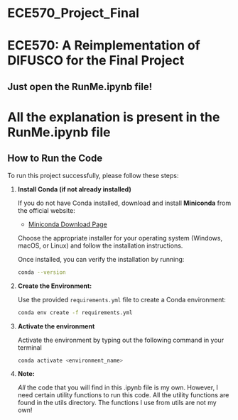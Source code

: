 # ECE570_Project_Final
# ECE570: A Reimplementation of DIFUSCO for the Final Project
## Just open the RunMe.ipynb  file!
# **All the explanation is present in the RunMe.ipynb file**

## How to Run the Code

To run this project successfully, please follow these steps:

1. **Install Conda (if not already installed)**

   If you do not have Conda installed, download and install **Miniconda** from the official website:

   - [Miniconda Download Page](https://docs.conda.io/en/latest/miniconda.html)

   Choose the appropriate installer for your operating system (Windows, macOS, or Linux) and follow the installation instructions.

   Once installed, you can verify the installation by running:

   ```bash
   conda --version

2. **Create the Environment:**

   Use the provided `requirements.yml` file to create a Conda environment:

   ```bash
   conda env create -f requirements.yml

3. **Activate the environment**

    Activate the environment by typing out the following command in your terminal

    ```bash
   conda activate <environment_name>

4. **Note:**

   *All* the code that you will find in this .ipynb file is my own. However, I need certain utility functions to run this code. All the utility functions are found in the utils directory. The functions I use from utils are not my own!
